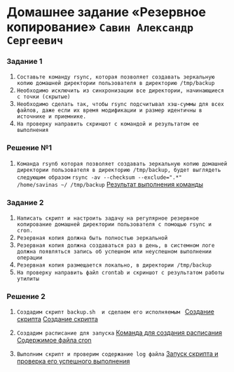 # Домашнее задание «Резервное копирование» `Савин Александр Сергеевич`


### Задание 1
1. `Составьте команду rsync, которая позволяет создавать зеркальную копию домашней директории пользователя в директорию /tmp/backup`
2. `Необходимо исключить из синхронизации все директории, начинающиеся с точки (скрытые)`
3. `Необходимо сделать так, чтобы rsync подсчитывал хэш-суммы для всех файлов, даже если их время модификации и размер идентичны в источнике и приемнике.`
4. `На проверку направить скриншот с командой и результатом ее выполнения`

### Решение №1
1. `Команда rsynб которая позволяет создавать зеркальную копию домашней директории пользователя в директорию /tmp/backup, будет выглядеть следующим образом`
`rsync -av --checksum --exclude=".*"  /home/savinas ~/ /tmp/backup`
[Результат выполнения команды](https://github.com/AlexanderSerg-jun/rsync_netotlogy_savin/blob/main/img/rsync.png)
### Задание 2
1. `Написать скрипт и настроить задачу на регулярное резервное копирование домашней директории пользователя с помощью rsync и cron.`
2. `Резервная копия должна быть полностью зеркальной`
3. `Резервная копия должна создаваться раз в день, в системном логе должна появляться запись об успешном или неуспешном выполнении операции`
4. `Резервная копия размещается локально, в директории /tmp/backup`
5. `На проверку направить файл crontab и скриншот с результатом работы утилиты`
### Решение 2
1. `Создадим скрипт backup.sh  и сделаем его исполняемым `
[Создание скрипта](https://github.com/AlexanderSerg-jun/rsync_netotlogy_savin/blob/main/img/create_sh.png)
[Создание скрипта](https://github.com/AlexanderSerg-jun/rsync_netotlogy_savin/blob/main/img/create_sh.png)

2.  `Создадим расписание для запуска`
[Команда для создания расписания](https://github.com/AlexanderSerg-jun/rsync_netotlogy_savin/blob/main/img/cron1.png)
[Содержимое файла cron](https://github.com/AlexanderSerg-jun/rsync_netotlogy_savin/blob/main/img/cron2.png)
3. `Выполним скрипт и проверим содержание log файла`
[Запуск скрипта и проверка его успешного выполнения](https://github.com/AlexanderSerg-jun/rsync_netotlogy_savin/blob/main/img/backup.png)